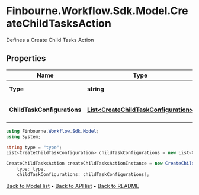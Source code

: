 # Finbourne.Workflow.Sdk.Model.CreateChildTasksAction
Defines a Create Child Tasks Action

## Properties

Name | Type | Description | Notes
------------ | ------------- | ------------- | -------------
**Type** | **string** | Type name for this Action | 
**ChildTaskConfigurations** | [**List&lt;CreateChildTaskConfiguration&gt;**](CreateChildTaskConfiguration.md) | The Child Task Configurations | 

```csharp
using Finbourne.Workflow.Sdk.Model;
using System;

string type = "type";
List<CreateChildTaskConfiguration> childTaskConfigurations = new List<CreateChildTaskConfiguration>();

CreateChildTasksAction createChildTasksActionInstance = new CreateChildTasksAction(
    type: type,
    childTaskConfigurations: childTaskConfigurations);
```

[Back to Model list](../README.md#documentation-for-models) &#8226; [Back to API list](../README.md#documentation-for-api-endpoints) &#8226; [Back to README](../README.md)
